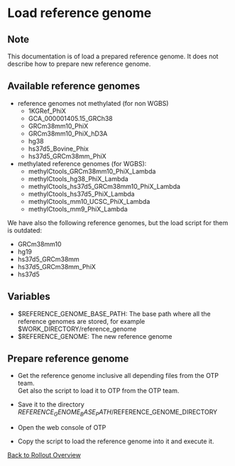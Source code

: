 Load reference genome
================

Note
----

This documentation is of load a prepared reference genome. It does not describe how to prepare new reference genome.


Available reference genomes
---------------------------


- reference genomes not methylated (for non WGBS)
    - 1KGRef_PhiX
    - GCA_000001405.15_GRCh38
    - GRCm38mm10_PhiX
    - GRCm38mm10_PhiX_hD3A
    - hg38
    - hs37d5_Bovine_Phix
    - hs37d5_GRCm38mm_PhiX
- methylated reference genomes (for WGBS):
    - methylCtools_GRCm38mm10_PhiX_Lambda
    - methylCtools_hg38_PhiX_Lambda
    - methylCtools_hs37d5_GRCm38mm10_PhiX_Lambda
    - methylCtools_hs37d5_PhiX_Lambda
    - methylCtools_mm10_UCSC_PhiX_Lambda
    - methylCtools_mm9_PhiX_Lambda


We have also the following reference genomes, but the load script for them is outdated:
- GRCm38mm10
- hg19
- hs37d5_GRCm38mm
- hs37d5_GRCm38mm_PhiX
- hs37d5



Variables
---------

- $REFERENCE_GENOME_BASE_PATH: The base path where all the reference genomes are stored,
  for example $WORK_DIRECTORY/reference_genome
- $REFERENCE_GENOME: The new reference genome


Prepare reference genome
------------------------

* Get the reference genome inclusive all depending files from the OTP team.
    <br> Get also the script to load it to OTP from the OTP team.

* Save it to the directory $REFERENCE_GENOME_BASE_PATH/$REFERENCE_GENOME_DIRECTORY

* Open the web console of OTP

* Copy the script to load the reference genome into it and execute it.



[Back to Rollout Overview](index.md)
